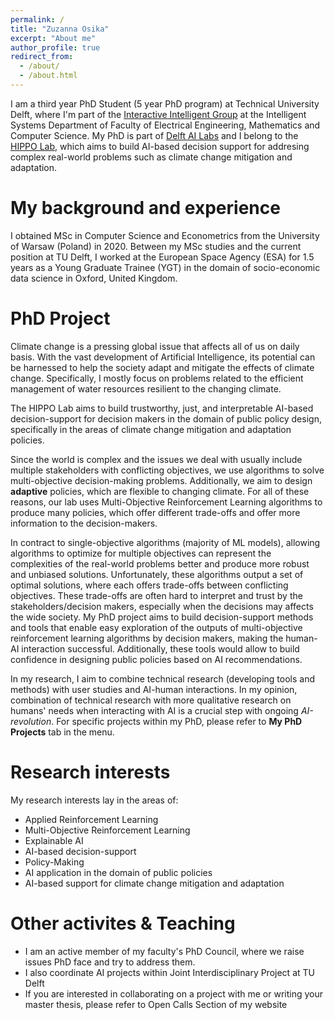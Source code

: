 ```yaml
---
permalink: /
title: "Zuzanna Osika"
excerpt: "About me"
author_profile: true
redirect_from: 
  - /about/
  - /about.html
---
```



I am a third year PhD Student (5 year PhD program) at Technical University Delft, where I'm part of the [Interactive Intelligent Group](https://www.tudelft.nl/ewi/over-de-faculteit/afdelingen/intelligent-systems/interactive-intelligence) at the Intelligent Systems Department of Faculty of Electrical Engineering, Mathematics and Computer Science. My PhD is part of [Delft AI Labs](https://www.tudelft.nl/ai/tu-delft-ai-labs) and I belong to the [HIPPO Lab](https://www.tudelft.nl/ai/hippo-lab/), which aims to build AI-based decision support for addresing complex real-world problems such as climate change mitigation and adaptation.

My background and experience
======
 I obtained MSc in Computer Science and Econometrics from the University of Warsaw (Poland) in 2020. Between my MSc studies and the current position at TU Delft, I worked at the European Space Agency (ESA) for 1.5 years as a Young Graduate Trainee (YGT) in the domain of socio-economic data science in Oxford, United Kingdom.



PhD Project
======


Climate change is a pressing global issue that affects all of us on daily basis. With the vast development of Artificial Intelligence, its  potential can be harnessed to help the society adapt and mitigate the effects of climate change. Specifically, I mostly focus on problems related to the efficient management of water resources resilient to the changing climate.

The HIPPO Lab aims to build trustworthy, just, and interpretable AI-based decision-support for decision makers in the domain of public policy design, specifically in the areas of climate change mitigation and adaptation policies. 

Since the world is complex and the issues we deal with usually include multiple stakeholders with conflicting objectives, we use algorithms to solve multi-objective decision-making problems. Additionally, we aim to design **adaptive** policies, which are flexible to changing climate. For all of these reasons, our lab uses Multi-Objective Reinforcement Learning  algorithms to produce many policies, which offer different trade-offs and offer more information to the decision-makers. 

 In contract to single-objective algorithms (majority of ML models), allowing algorithms to optimize for multiple objectives can represent the complexities of the real-world problems better and produce more robust and unbiased solutions. Unfortunately, these algorithms output a set of optimal solutions, where each offers trade-offs between conflicting objectives. These trade-offs are often hard to interpret and trust by the stakeholders/decision makers, especially when the decisions may affects the wide society. My PhD project aims to build decision-support methods and tools that enable easy exploration of the outputs of multi-objective reinforcement learning algorithms by decision makers, making the human-AI interaction successful. Additionally, these tools would allow to build confidence in designing public policies based on AI recommendations.

In my research, I aim to combine technical research (developing tools and methods) with user studies and AI-human interactions. In my opinion, combination of technical research with more qualitative research on humans' needs when interacting with AI is a crucial step with ongoing *AI-revolution*. For specific projects within my PhD, please refer to **My PhD Projects** tab in the menu. 



Research interests
======

My research interests lay in the areas of:

* Applied Reinforcement Learning
* Multi-Objective Reinforcement Learning
* Explainable AI
* AI-based decision-support
* Policy-Making
* AI application in the domain of public policies
* AI-based support for climate change mitigation and adaptation

Other activites & Teaching
======

- I am an active member of my faculty's PhD Council, where we raise issues PhD face and try to address them. 
- I also coordinate AI projects within Joint Interdisciplinary Project at TU Delft
- If you are interested in collaborating on a project with me or writing your master thesis, please refer to Open Calls Section of my website
